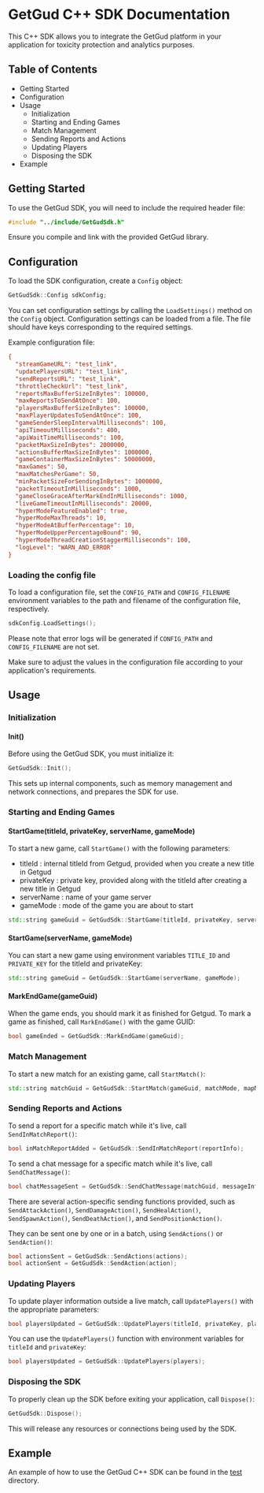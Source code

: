 # GetGud C++ SDK Documentation 

This C++ SDK allows you to integrate the GetGud platform in your application for toxicity protection and analytics purposes.

## Table of Contents

- Getting Started
- Configuration
- Usage
    - Initialization
    - Starting and Ending Games
    - Match Management
    - Sending Reports and Actions
    - Updating Players
    - Disposing the SDK
- Example

## Getting Started

To use the GetGud SDK, you will need to include the required header file:

```cpp
#include "../include/GetGudSdk.h"
```

Ensure you compile and link with the provided GetGud library.


## Configuration

To load the SDK configuration, create a `Config` object:

```cpp
GetGudSdk::Config sdkConfig;
```

You can set configuration settings by calling the `LoadSettings()` method on the `Config` object. Configuration settings can be loaded from a file. The file should have keys corresponding to the required settings.

Example configuration file:

```ini
{
  "streamGameURL": "test_link",
  "updatePlayersURL": "test_link",
  "sendReportsURL": "test_link",
  "throttleCheckUrl": "test_link",
  "reportsMaxBufferSizeInBytes": 100000,
  "maxReportsToSendAtOnce": 100,
  "playersMaxBufferSizeInBytes": 100000,
  "maxPlayerUpdatesToSendAtOnce": 100,
  "gameSenderSleepIntervalMilliseconds": 100,
  "apiTimeoutMilliseconds": 400,
  "apiWaitTimeMilliseconds": 100,
  "packetMaxSizeInBytes": 2000000,
  "actionsBufferMaxSizeInBytes": 1000000,
  "gameContainerMaxSizeInBytes": 50000000,
  "maxGames": 50,
  "maxMatchesPerGame": 50,
  "minPacketSizeForSendingInBytes": 1000000,
  "packetTimeoutInMilliseconds": 1000,
  "gameCloseGraceAfterMarkEndInMilliseconds": 1000,
  "liveGameTimeoutInMilliseconds": 20000,
  "hyperModeFeatureEnabled": true,
  "hyperModeMaxThreads": 10,
  "hyperModeAtBufferPercentage": 10,
  "hyperModeUpperPercentageBound": 90,
  "hyperModeThreadCreationStaggerMilliseconds": 100,
  "logLevel": "WARN_AND_ERROR"
}
```

### Loading the config file

To load a configuration file, set the `CONFIG_PATH` and `CONFIG_FILENAME` environment variables to the path and filename of the configuration file, respectively.

```cpp
sdkConfig.LoadSettings();
```

Please note that error logs will be generated if `CONFIG_PATH` and `CONFIG_FILENAME` are not set.

Make sure to adjust the values in the configuration file according to your application's requirements.

## Usage

### Initialization

#### Init()

Before using the GetGud SDK, you must initialize it:

```cpp
GetGudSdk::Init();
```

This sets up internal components, such as memory management and network connections, and prepares the SDK for use.

### Starting and Ending Games

#### StartGame(titleId, privateKey, serverName, gameMode)

To start a new game, call `StartGame()` with the following parameters:
* titleId : internal titleId from Getgud, provided when you create a new title in Getgud
* privateKey : private key, provided along with the titleId after creating a new title in Getgud
* serverName : name of your game server
* gameMode : mode of the game you are about to start

```cpp
std::string gameGuid = GetGudSdk::StartGame(titleId, privateKey, serverName, gameMode);
```

#### StartGame(serverName, gameMode)

You can start a new game using environment variables `TITLE_ID` and `PRIVATE_KEY` for the titleId and privateKey:

```cpp
std::string gameGuid = GetGudSdk::StartGame(serverName, gameMode);
```

#### MarkEndGame(gameGuid)

When the game ends, you should mark it as finished for Getgud. To mark a game as finished, call `MarkEndGame()` with the game GUID:

```cpp
bool gameEnded = GetGudSdk::MarkEndGame(gameGuid);
```

### Match Management

To start a new match for an existing game, call `StartMatch()`:

```cpp
std::string matchGuid = GetGudSdk::StartMatch(gameGuid, matchMode, mapName);
```

### Sending Reports and Actions

To send a report for a specific match while it's live, call `SendInMatchReport()`:

```cpp
bool inMatchReportAdded = GetGudSdk::SendInMatchReport(reportInfo);
```

To send a chat message for a specific match while it's live, call `SendChatMessage()`:

```cpp
bool chatMessageSent = GetGudSdk::SendChatMessage(matchGuid, messageInfo);
```

There are several action-specific sending functions provided, such as `SendAttackAction()`, `SendDamageAction()`, `SendHealAction()`, `SendSpawnAction()`, `SendDeathAction()`, and `SendPositionAction()`.

They can be sent one by one or in a batch, using `SendActions()` or `SendAction()`:

```cpp
bool actionsSent = GetGudSdk::SendActions(actions);
bool actionSent = GetGudSdk::SendAction(action);
```

### Updating Players

To update player information outside a live match, call `UpdatePlayers()` with the appropriate parameters:

```cpp
bool playersUpdated = GetGudSdk::UpdatePlayers(titleId, privateKey, players);
```

You can use the `UpdatePlayers()` function with environment variables for `titleId` and `privateKey`:

```cpp
bool playersUpdated = GetGudSdk::UpdatePlayers(players);
```

### Disposing the SDK

To properly clean up the SDK before exiting your application, call `Dispose()`:

```cpp
GetGudSdk::Dispose();
```

This will release any resources or connections being used by the SDK.

## Example

An example of how to use the GetGud C++ SDK can be found in the [test](../test) directory.
